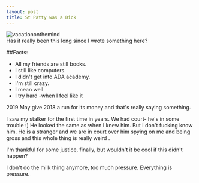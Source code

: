 ```yaml
---
layout: post
title: St Patty was a Dick
--- 
```

![vacationonthemind](/assets/neonBADASS.JPG)  
Has it really been this long since I wrote something here? 

##Facts:
* All my friends are still books.
* I still like computers.
* I didn't get into ADA academy. 
* I'm still crazy. 
* I mean well 
* I try hard -when I feel like it

2019 May give 2018 a run for its money and that's really saying something. 

I saw my stalker for the first time in years. We had court- he's in some trouble :) He looked the same as when I knew him. But I don't fucking know him. He is a stranger and we are in court over him spying on me and being gross and this whole thing is really weird . 

I'm thankful for some justice, finally, but wouldn't it be cool if this didn't happen?

I don't do the milk thing anymore, too much pressure. Everything is pressure.



